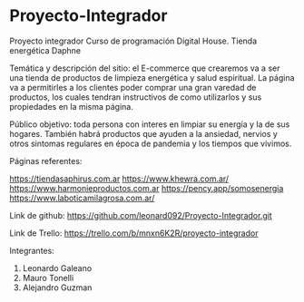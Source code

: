 # Proyecto-Integrador
Proyecto integrador Curso de programación Digital House. Tienda energética Daphne

Temática y descripción del sitio: el E-commerce que crearemos va a ser una tienda de productos de limpieza energética y salud espiritual. La página va a permitirles a los clientes poder comprar una gran varedad de productos, los cuales tendran instructivos de como utilizarlos y sus propiedades en la misma página.

Público objetivo: toda persona con interes en limpiar su energía y la de sus hogares. También habrá productos que ayuden a la ansiedad, nervios y otros sintomas regulares en época de pandemia y los tiempos que vivimos.

Páginas referentes:

https://tiendasaphirus.com.ar
https://www.khewra.com.ar/
https://www.harmonieproductos.com.ar
https://pency.app/somosenergia
https://www.laboticamilagrosa.com.ar/

Link de github: https://github.com/leonard092/Proyecto-Integrador.git

Link de Trello: https://trello.com/b/mnxn6K2R/proyecto-integrador

Integrantes:

1) Leonardo Galeano
2) Mauro Tonelli
3) Alejandro Guzman